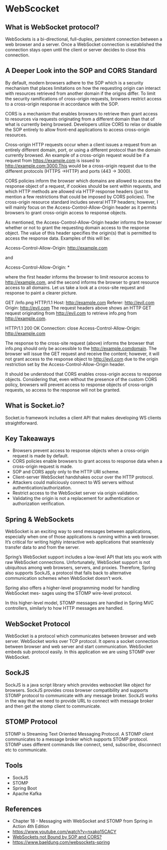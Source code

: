 # WebScocket

## What is WebSocket protocol?

WebSockets is a bi-directional, full-duplex, persistent connection between a web browser and a server. Once a WebSocket connection is established the connection stays open until the client or server decides to close this connection.

## A Deeper Look into the SOP and CORS Standard

By default, modern browsers adhere to the SOP which is a security mechanism that places limitations on how the requesting 
origin can interact with resources retrieved from another domain if the origins differ. To limit the security ramifications 
of cross-origin requests, browsers restrict access to a cross-origin response in accordance with the SOP.

CORS is a mechanism that enables browsers to retrieve then grant access to resources via requests originating from a 
different domain than that of what is currently being browsed. Developers utilize CORS to relax or disable the SOP 
entirely to allow front-end applications to access cross-origin resources.

Cross-origin HTTP requests occur when a client issues a request from an entirely different domain, port, or using a 
different protocol than the domain currently browsed. An example of a cross-origin request would be if a request 
from https://example.com is issued to http://example.com:3000.This would be a cross-origin request due to the different 
protocols (HTTPS ->HTTP) and ports (443 -> 3000).

CORS policies inform the browser which domains are allowed to access the response object of a request, if cookies should 
be sent within requests, and which HTTP methods are allowed via HTTP response headers (just to mention a few restrictions 
that could be imposed by CORS policies). The cross-origin resource standard includes several HTTP headers; however, I will 
mainly focus on the Access-Control-Allow-Origin header as it permits browsers to grant cross-origin access to response objects.

As mentioned, the Access-Control-Allow-Origin header informs the browser whether or not to grant the requesting domain 
access to the response object. The value of this header specifies the origin(s) that is permitted to access the response data.
Examples of this will be:

Access-Control-Allow-Origin: http://example.com

and

Access-Control-Allow-Origin: *

where the first header informs the browser to limit resource access to http://example.com, and the second informs the browser 
to grant resource access to all domains. Let us take a look at a cross-site request and response to paint a clearer picture.

GET /info.png HTTP/1.1
Host: http://example.com
Referer: http://evil.com
Origin: http://evil.com
The request headers above shows an HTTP GET request originating from http://evil.com to retrieve info.png from 
http://example.com.

HTTP/1.1 200 OK
Connection: close
Access-Control-Allow-Origin: http://example.com

The response to the cross-site request (above) informs the browser that info.png should only be accessible to the
http://example.comdomain. The browser will issue the GET request and receive the content; however, it will not grant access 
to the response object to http://evil.com due to the origin restriction set by the Access-Control-Allow-Origin header.

It should be understood that CORS enables cross-origin access to response objects. Considering that, even without the 
presence of the custom CORS policy, browsers will prevent access to response objects of cross-origin requests, so access 
to the response will not be granted.

## What is Socket.io?

Socket.io framework includes a client API that makes developing WS clients straightforward.

## Key Takeaways

- Browsers prevent access to response objects when a cross-origin request is made by default.
- CORS policies enable browsers to grant access to response data when a cross-origin request is made.
- SOP and CORS apply only to the HTTP URI scheme.
- Client-server WebSocket handshakes occur over the HTTP protocol.
- Attackers could maliciously connect to WS servers without authentication/authorization.
- Restrict access to the WebSocket server via origin validation.
- Validating the origin is not a replacement for authentication or authorization verification.

## Spring & WebSockets

WebSocket is an exciting way to send messages between applications, especially when one of those applications is running 
within a web browser. It’s critical for writing highly interactive web applications that seamlessly transfer data to and 
from the server.

Spring’s WebSocket support includes a low-level API that lets you work with raw WebSocket connections. Unfortunately, 
WebSocket support is not ubiquitous among web browsers, servers, and proxies. Therefore, Spring also supports SockJS, 
a protocol that falls back to alternative communication schemes when WebSocket doesn’t work.

Spring also offers a higher-level programming model for handling WebSocket mes- sages using the STOMP wire-level protocol. 

In this higher-level model, STOMP messages are handled in Spring MVC controllers, similarly to how HTTP messages are handled.

## WebSocket Protocol

WebSocket is a protocol which communicates between browser and web server. WebSocket works over TCP protocol. It opens a 
socket connection between browser and web server and start communication. WebSocket embeds sub protocol easily. In this 
application we are using STOMP over WebSocket. 

## SockJS
SockJS is a java script library which provides websocket like object for browsers. SockJS provides cross browser 
compatibility and supports STOMP protocol to communicate with any message broker. SockJS works in the way that we need to 
provide URL to connect with message broker and then get the stomp client to communicate. 

## STOMP Protocol
STOMP is Streaming Text Oriented Messaging Protocol. A STOMP client communicates to a message broker which supports STOMP 
protocol. STOMP uses different commands like connect, send, subscribe, disconnect etc to communicate. 

## Tools

- SockJS
- STOMP
- Spring Boot
- Apache Kafka

## References

- Chapter 18 - Messaging with WebSocket and STOMP from Spring in Action 4th Edition
- https://www.youtube.com/watch?v=nxakp15CACY
- [WebSockets not Bound by SOP and CORS?](https://blog.securityevaluators.com/websockets-not-bound-by-cors-does-this-mean-2e7819374acc)
- https://www.baeldung.com/websockets-spring
